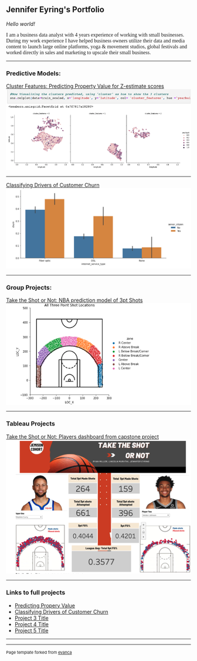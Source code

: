 
## Jennifer Eyring's Portfolio

<i>Hello world!</i>

<p style="font-family: Gill Sans">I am a business data analyst with 4 years experience of working with small businesses.
During my work experience I have helped business owners utilize their data and media content to launch large online platforms, yoga & movement studios, global festivals and worked directly in sales and marketing to upscale their small business.</p>



---

###  Predictive Models:

[Cluster Features: Predicting Property Value for Z-estimate scores](https://github.com/jeneyring/Clustering-Final-Project)
<img src="images/Screen Shot 2022-07-18 at 12.13.35 PM.png?raw=true"/>

---
[Classifying Drivers of Customer Churn](https://github.com/jeneyring/Classification_Final_Report)
<img src="images/telco.png?raw=true"/>

---
### Group Projects:

[Take the Shot or Not: NBA prediction model of 3pt Shots](https://github.com/Eyring-Miller-Muriithi-capstone/shot-caller-for-ballers/blob/main/README.md)
<img src="images/Screen Shot 2022-09-05 at 4.38.32 AM.png?raw=true"/>

---
### Tableau Projects

[Take the Shot or Not: Players dashboard from capstone project](https://github.com/Eyring-Miller-Muriithi-capstone/shot-caller-for-ballers/blob/main/README.md)
<img src="images/Screen Shot 2022-09-05 at 4.31.45 AM.png?raw=true"/>
          
          
---
          
### Links to full projects

- [Predicting Propery Value](https://github.com/jeneyring/Clustering-Final-Project/blob/main/Final_Report.ipynb)
- [Classifying Drivers of Customer Churn](https://github.com/jeneyring/Classification_Final_Report/blob/main/Final_Report.ipynb)
- [Project 3 Title](http://example.com/)
- [Project 4 Title](http://example.com/)
- [Project 5 Title](http://example.com/)

---




---
<p style="font-size:11px">Page template forked from <a href="https://github.com/evanca/quick-portfolio">evanca</a></p>
<!-- Remove above link if you don't want to attibute -->

